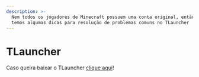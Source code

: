 ```yaml
---
description: >-
  Nem todos os jogadores de Minecraft possuem uma conta original, então aqui
  temos algumas dicas para resolução de problemas comuns no TLauncher
---
```


# TLauncher

Caso queira baixar o TLauncher [clique aqui](https://tlauncher.org)!

